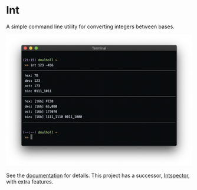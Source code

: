 # Int

A simple command line utility for converting integers between bases.

<p align="center">
    <img src="int.png" width="600px">
</p>

See the [documentation](http://dmulholl.com/dev/int.html) for details. This project has a successor, [Intspector](http://github.com/dmulholl/intspector), with extra features.
